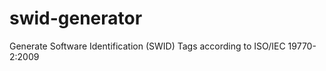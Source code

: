 swid-generator
==============

Generate Software Identification (SWID) Tags according to ISO/IEC 19770-2:2009
